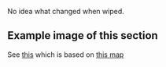 No idea what changed when wiped.

## Example image of this section
See [this](https://github.com/sourcehold/sourcehold-maps/tree/master/resources/example_section_images/1028.png)
which is based on [this map](https://github.com/sourcehold/sourcehold-maps/tree/master/resources/example_section_images/example.sav)